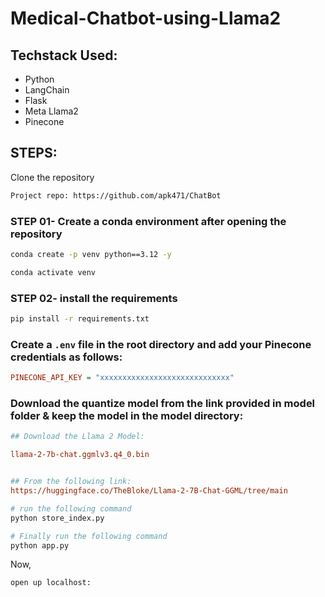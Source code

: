 # Medical-Chatbot-using-Llama2

## Techstack Used:

- Python
- LangChain
- Flask
- Meta Llama2
- Pinecone

## STEPS:

Clone the repository

```bash
Project repo: https://github.com/apk471/ChatBot
```

### STEP 01- Create a conda environment after opening the repository

```bash
conda create -p venv python==3.12 -y
```

```bash
conda activate venv
```

### STEP 02- install the requirements

```bash
pip install -r requirements.txt
```

### Create a `.env` file in the root directory and add your Pinecone credentials as follows:

```ini
PINECONE_API_KEY = "xxxxxxxxxxxxxxxxxxxxxxxxxxxxx"
```

### Download the quantize model from the link provided in model folder & keep the model in the model directory:

```ini
## Download the Llama 2 Model:

llama-2-7b-chat.ggmlv3.q4_0.bin


## From the following link:
https://huggingface.co/TheBloke/Llama-2-7B-Chat-GGML/tree/main
```

```bash
# run the following command
python store_index.py
```

```bash
# Finally run the following command
python app.py
```

Now,

```bash
open up localhost:
```
